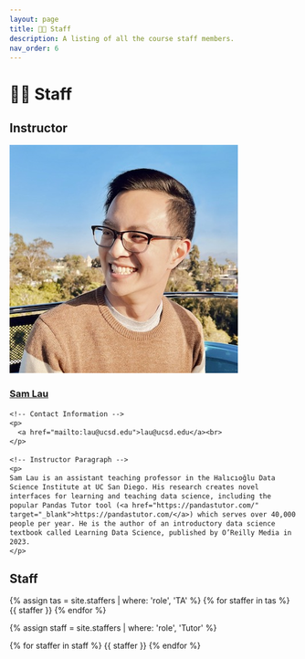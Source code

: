 ```yaml
---
layout: page
title: 👩‍🏫 Staff
description: A listing of all the course staff members.
nav_order: 6
---
```


# 👩‍🏫 Staff

## Instructor

<div class="staffer">
  <img class="staffer-image" src="/assets/staff-images/lau.jpg" alt="Sam Lau">

  <div>
    <h3 class="staffer-name">
      <a href="https://www.samlau.me/">Sam Lau</a>
    </h3>

    <!-- Contact Information -->
    <p>
      <a href="mailto:lau@ucsd.edu">lau@ucsd.edu</a><br>
    </p>

    <!-- Instructor Paragraph -->
    <p>
    Sam Lau is an assistant teaching professor in the Halıcıoğlu Data Science Institute at UC San Diego. His research creates novel interfaces for learning and teaching data science, including the popular Pandas Tutor tool (<a href="https://pandastutor.com/" target="_blank">https://pandastutor.com/</a>) which serves over 40,000 people per year. He is the author of an introductory data science textbook called Learning Data Science, published by O’Reilly Media in 2023.
    </p>
  </div>
</div>


## Staff

{% assign tas = site.staffers | where: 'role', 'TA' %}
{% for staffer in tas %}
{{ staffer }}
{% endfor %}

{% assign staff = site.staffers | where: 'role', 'Tutor' %}
<div class="role">
  {% for staffer in staff %}
  {{ staffer }}
  {% endfor %}
</div>
